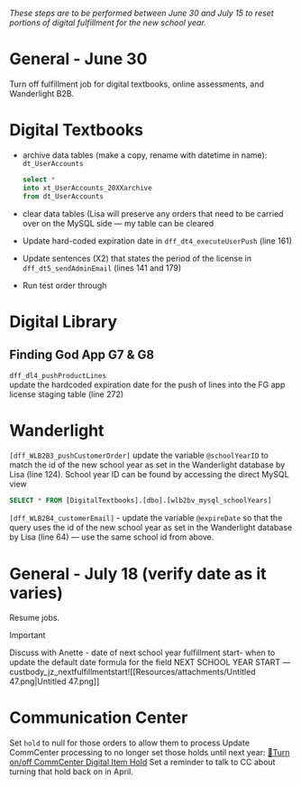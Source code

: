 
_These steps are to be performed between June 30 and July 15 to reset portions of digital fulfillment for the new school year._
# General - June 30
Turn off fulfillment job for digital textbooks, online assessments, and Wanderlight B2B.
# Digital Textbooks
- archive data tables (make a copy, rename with datetime in name): `dt_UserAccounts`
    
    ```SQL
    select * 
    into xt_UserAccounts_20XXarchive
    from dt_UserAccounts
    ```
    
- clear data tables (Lisa will preserve any orders that need to be carried over on the MySQL side — my table can be cleared
- Update hard-coded expiration date in `dff_dt4_executeUserPush` (line 161)
- Update sentences (X2) that states the period of the license in `dff_dt5_sendAdminEmail` (lines 141 and 179)
- Run test order through
# Digital Library
## Finding God App G7 & G8
`dff_dl4_pushProductLines`  
update the hardcoded expiration date for the push of lines into the FG app license staging table (line 272)  
# Wanderlight
`[dff_WLB2B3_pushCustomerOrder]` update the variable `@schoolYearID` to match the id of the new school year as set in the Wanderlight database by Lisa (line 124). School year ID can be found by accessing the direct MySQL view
```SQL
SELECT * FROM [DigitalTextbooks].[dbo].[wlb2bv_mysql_schoolYears]
```
`[dff_WLB2B4_customerEmail]` - update the variable `@expireDate` so that the query uses the id of the new school year as set in the Wanderlight database by Lisa (line 64) — use the same school id from above.
# General - July 18 (verify date as it varies)
Resume jobs.

> [!important]  
> Discuss with Anette - date of next school year fulfillment start- when to update the default date formula for the field NEXT SCHOOL YEAR START — custbody_jz_nextfulfillmentstart![[Resources/attachments/Untitled 47.png|Untitled 47.png]]  
# Communication Center
Set `hold` to null for those orders to allow them to process
Update CommCenter processing to no longer set those holds until next year: [🚦Turn on/off CommCenter Digital Item Hold](https://www.notion.so/Turn-on-off-CommCenter-Digital-Item-Hold-fd46799c592147ebb58900c3f3ae7ae6?pvs=21)
Set a reminder to talk to CC about turning that hold back on in April.